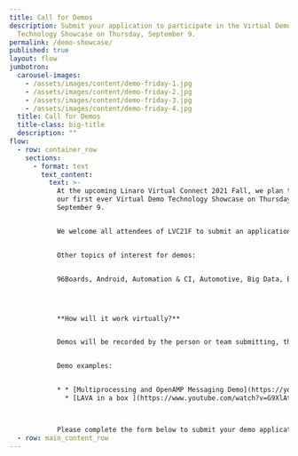```yaml
---
title: Call for Demos
description: Submit your application to participate in the Virtual Demo
  Technology Showcase on Thursday, September 9.
permalink: /demo-showcase/
published: true
layout: flow
jumbotron:
  carousel-images:
    - /assets/images/content/demo-friday-1.jpg
    - /assets/images/content/demo-friday-2.jpg
    - /assets/images/content/demo-friday-3.jpg
    - /assets/images/content/demo-friday-4.jpg
  title: Call for Demos
  title-class: big-title
  description: ""
flow:
  - row: container_row
    sections:
      - format: text
        text_content:
          text: >-
            At the upcoming Linaro Virtual Connect 2021 Fall, we plan to host
            our first ever Virtual Demo Technology Showcase on Thursday,
            September 9.


            We welcome all attendees of LVC21F to submit an application to participate by completing the form below. If you've ever been to a Linaro Connect in the past, you may remember our Demo Friday Technology showcase. Participants of Demo Friday prepared a technology demo on a wide variety of Arm Software topics including--- OS Build & Test, Edge Computing and its many use cases, Linaro and community enablement including Open source development, Native software development, etc.


            Other topics of interest for demos:


            96Boards, Android, Automation & CI, Automotive, Big Data, Boot Architecture, Data Center, HPC, Industrial, IoT and Embedded, IoT Fog/Gateway/Edge Computing, Linux Kernel, Machine Learning/AI, Multimedia, Power Management, Security, Standardized Firmware, Tools, Testing & CI, Virtualization.




            **How will it work virtually?**


            Demos will be recorded by the person or team submitting, the video file will be sent to the Linaro Connect events team. We will then incorporate the demo videos into an interactive Demo Technology Showcase during the online event using a special software. The virtual event software will allow attendees to virtually "walk up" to your demo area, watch the demo video, and interact with your team using their mic and camera or via the chat function.


            Demo examples:


            * * [Multiprocessing and OpenAMP Messaging Demo](https://youtu.be/mY2G78jal3Y)
              * [LAVA in a box ](https://www.youtube.com/watch?v=G9XlAtHsyFM)



            Please complete the form below to submit your demo application. We look forward to seeing your submissions!
  - row: main_content_row
---
```

<div class="cognito">
<script src="https://www.cognitoforms.com/s/KvRQmIn2dku6k6gGP711jw"></script>
<script>Cognito.load("forms",{ id: "21" });</script>
</div>
